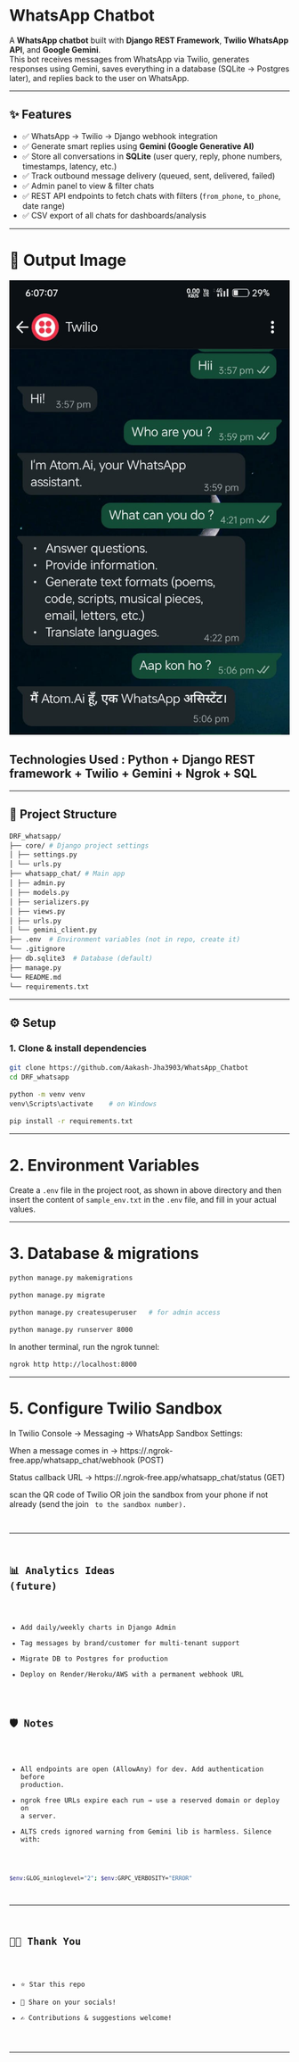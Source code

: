 # WhatsApp Chatbot

A **WhatsApp chatbot** built with **Django REST Framework**, **Twilio WhatsApp API**, and **Google Gemini**.  
This bot receives messages from WhatsApp via Twilio, generates responses using Gemini, saves everything in a database (SQLite → Postgres later), and replies back to the user on WhatsApp.  

---

## ✨ Features
- ✅ WhatsApp → Twilio → Django webhook integration  
- ✅ Generate smart replies using **Gemini (Google Generative AI)**  
- ✅ Store all conversations in **SQLite** (user query, reply, phone numbers, timestamps, latency, etc.)  
- ✅ Track outbound message delivery (queued, sent, delivered, failed)  
- ✅ Admin panel to view & filter chats  
- ✅ REST API endpoints to fetch chats with filters (`from_phone`, `to_phone`, date range)  
- ✅ CSV export of all chats for dashboards/analysis  

---
# 🚀 Output Image 
![output image](demo_image.jpg) 


## Technologies Used : Python + Django REST framework + Twilio + Gemini + Ngrok + SQL

---
## 📂 Project Structure
```bash
DRF_whatsapp/
├── core/ # Django project settings
│ ├── settings.py
│ └── urls.py
├── whatsapp_chat/ # Main app
│ ├── admin.py
│ ├── models.py
│ ├── serializers.py
│ ├── views.py
│ ├── urls.py
│ └── gemini_client.py
├── .env  # Environment variables (not in repo, create it)
└── .gitignore
├── db.sqlite3  # Database (default)
├── manage.py
└── README.md
└── requirements.txt

```
---

## ⚙️ Setup

### 1. Clone & install dependencies
```bash
git clone https://github.com/Aakash-Jha3903/WhatsApp_Chatbot
cd DRF_whatsapp
```
```bash
python -m venv venv
venv\Scripts\activate    # on Windows
```
```bash
pip install -r requirements.txt
```
---

# 2. Environment Variables

Create a `.env` file in the project root, as shown in above directory and then insert the content of `sample_env.txt` in the `.env` file, and fill in your actual values.

---

# 3. Database & migrations
```bash
python manage.py makemigrations
```
```bash
python manage.py migrate
```
```bash
python manage.py createsuperuser   # for admin access
```
```bash
python manage.py runserver 8000
```

In another terminal, run the ngrok tunnel:
```bash
ngrok http http://localhost:8000
``` 

--- 

# 5. Configure Twilio Sandbox

In Twilio Console → Messaging → WhatsApp Sandbox Settings:

When a message comes in →
https://<ngrok-subdomain>.ngrok-free.app/whatsapp_chat/webhook (POST)

Status callback URL →
https://<ngrok-subdomain>.ngrok-free.app/whatsapp_chat/status (GET)

scan the QR code of Twilio OR join the sandbox from your phone if not already (send the join <code> to the sandbox number).

---

## 📊 Analytics Ideas (future)
* Add daily/weekly charts in Django Admin
* Tag messages by brand/customer for multi-tenant support
* Migrate DB to Postgres for production
* Deploy on Render/Heroku/AWS with a permanent webhook URL

## 🛡️ Notes

* All endpoints are open (AllowAny) for dev. Add authentication before production.
* ngrok free URLs expire each run → use a reserved domain or deploy on a server.
* ALTS creds ignored warning from Gemini lib is harmless. Silence with:
```bash
$env:GLOG_minloglevel="2"; $env:GRPC_VERBOSITY="ERROR"
```

---


## 🙏🏻 Thank You
* ⭐ Star this repo   
* 📢 Share on your socials!  
* ✍️ Contributions & suggestions welcome!


---
